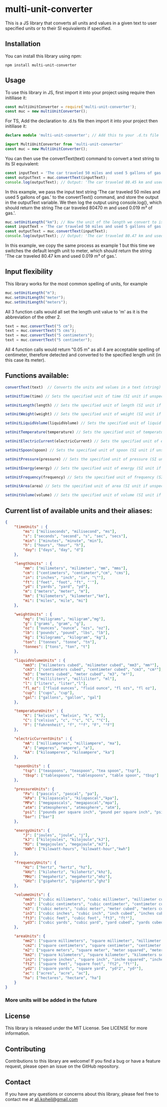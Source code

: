 # multi-unit-converter
This is a JS library that converts all units and values in a given text to user specified units or to their SI equivalents if specified.

## Installation
You can install this library using npm:

```npm install multi-unit-converter```

## Usage
To use this library in JS, first import it into your project using require then initiliase it:

```js
const multiUnitConverter = require('multi-unit-converter');
const muc = new multiUnitConverter();
```


For TS, Add the declaration to .d.ts file then import it into your project then initiliase it:

```ts
declare module 'multi-unit-converter'; // Add this to your .d.ts file
```

```ts
import MultiUnitConverter from 'multi-unit-converter'
const muc = new MultiUnitConverter();
```

You can then use the convertText(text) command to convert a text string to its SI equivalent:

```js
const inputText = 'The car traveled 50 miles and used 5 gallons of gas.';
const outputText = muc.convertText(inputText);
console.log(outputText); // Output: 'The car traveled 80.45 km and used 0.019 m³ of gas.'
```
In this example, we pass the input text string 'The car traveled 50 miles and used 5 gallons of gas.' to the convertText() command, and store the output in the outputText variable. We then log the output using console.log(), which should return the string The car traveled 80470 m and used 0.019 m³ of gas.'.


```js
muc.setUnitLength("km"); // Now the unit of the length we convert to is meter (m) not kilemeter (km)
const inputText = 'The car traveled 50 miles and used 5 gallons of gas.';
const outputText = muc.convertText(inputText);
console.log(outputText); // Output: 'The car traveled 80.47 km and used 0.019 m³ of gas.'
```

In this example, we copy the same process as example 1 but this time we switches the default length unit to meter, which should return the string 'The car traveled 80.47 km and used 0.019 m³ of gas.'.

## Input flexibility 

This library works for the most common spelling of units, for example

```js
muc.setUnitLength("m");
muc.setUnitLength("meter");
muc.setUnitLength("meters");
```

All 3 function calls would all set the length unit value to 'm' as it is the abbreviation of the other 2.

```js
text = muc.convertText("5 cm");
text = muc.convertText("5 cms");
text = muc.convertText("5 centimeters");
text = muc.convertText("5 centimeter");
```

All 4 function calls would return "0.05 m" as all 4 are acceptable spelling of centimeter, therefore detected and converted to the specified length unit (in this case its meter).

## Functions available:
```js
convertText(text)  // Converts the units and values in a text (string) to specified units

setUnitTime(time) // Sets the specified unit of time (SI unit if unspecified) 

setUnitLength(length) // Sets the specified unit of length (SI unit if unspecified) 

setUnitWeight(weight) // Sets the specified unit of weight (SI unit if unspecified) 

setUnitLiquidVolume(liquidVolume) // Sets the specified unit of liquid volume (SI unit if unspecified) 

setUnitTemperature(temperature) // Sets the specified unit of temperature (SI unit if unspecified) 

setUnitElectricCurrent(electricCurrent) // Sets the specified unit of electric current (SI unit if unspecified) 

setUnitSpoon(spoon) // Sets the specified unit of spoon (SI unit if unspecified) 

setUnitPressure(pressure) // Sets the specified unit of pressure (SI unit if unspecified) 

setUnitEnergy(energy) // Sets the specified unit of energy (SI unit if unspecified) 

setUnitFrequency(frequency) // Sets the specified unit of frequency (SI unit if unspecified)

setUnitArea(area) // Sets the specified unit of area (SI unit if unspecified) 

setUnitVolume(volume) // Sets the specified unit of volume (SI unit if unspecified) 
```

## Current list of available units and their aliases:
```json
{
    "timeUnits" : {
        "ms": ["miliseconds", "milisecond", "ms"],
        "s": ["seconds", "second", "s", "sec", "secs"],
        "min": ["minutes", "minute", "min"],
        "h": ["hours", "hour", "h"],
        "day": ["days", "day", "d"]
    },

    "lengthUnits" : {
        "mm": ["milimeters", "milimeter", "mm", "mms"],
        "cm": ["centimeters", "centimeter","cm", "cms"],
        "in": ["inches", "inch", "in", "\""],
        "ft": ["feet", "foot", "ft", "'"],
        "yd": ["yards", "yard", "yd"],
        "m": ["meters", "meter", "m"],
        "km": ["kilometers", "kilometer","km"],
        "mi": ["miles", "mile", "mi"]
    },

    "weightUnits" : {
        "mg": ["miligrams", "miligram","mg"],
        "g": ["grams", "gram", "g"],
        "oz": ["ounces", "ounce", "ozs", "oz"],
        "lb": ["pounds", "pound", "lbs", "lb"],
        "kg": ["kilograms", "kilogram", "kg"],
        "ton": ["tonnes", "tonne", "tn"], 
        "tonnes": ["tons", "ton", "t"]
    },

    "liquidVolumeUnits" : {
        "mm3": ["milimeters cubed", "milimeter cubed", "mm3", "mm³"],
        "cm3": ["centimeters cubed", "centimeter cubed", "cm3", "cm³"],
        "m3": ["meters cubed", "meter cubed", "m3", "m³"],
        "ml": ["milliliters", "milliliter", "ml"],
        "l": ["liters", "liter","l"],
        "fl_oz": ["fluid ounces", "fluid ounce", "fl ozs", "fl oz"],
        "cup": ["cups", "cup"],
        "gal": ["gallons", "gallon", "gal"]
    },

    "temperatureUnits" : {
        "K": ["kelvins", "kelvin", "k", "K"],
        "C": ["celsius", "c", "°c", "C", "°C"],
        "F": ["fahrenheit", "f", "°f", "F", "°F"]
    },

    "electricCurrentUnits" : {
        "mA": ["milliamperes", "milliampere", "ma"],
        "A": ["amperes", "ampere", "a"],
        "kA": ["kiloamperes", "kiloampere", "ka"]
    },

    "spoonUnits" : {
        "tsp": ["teaspoons", "teaspoon", "tea spoon", "tsp"],
        "tbsp": ["tablespoons", "tablespoons", "table spoon", "tbsp"]
    },

    "pressureUnits": {
        "Pa": ["pascals", "pascal", "pa"],
        "kPa": ["kilopascals", "kilopascal","kpa"],
        "MPa": ["megapascals", "megapascal","mpa"],
        "atm": ["atmospheres", "atmosphere", "atm"],
        "psi": ["pounds per square inch", "pound per square inch", "psi"],
        "bar": ["bar"]
    },

    "energyUnits": {
        "J": ["joules", "joule", "j"],
        "kJ": ["kilojoules", "kilojoule","kJ"],
        "MJ": ["megajoules", "megajoule","mJ"],
        "kWh": ["kilowatt-hours", "kilowatt-hour","kwh"]
    },

    "frequencyUnits": {
        "Hz": ["hertz", "hertz", "hz"],
        "kHz": ["kilohertz", "kilohertz","khz"],
        "MHz": ["megahertz", "megahertz","mhz"],
        "GHz": ["gigahertz", "gigahertz","ghz"]
    },

    "volumeUnits": {
        "mm3": ["cubic millimeters", "cubic millimeter", "millimeter cubed", "millimeters cubed","mm3", "mm³"],
        "cm3": ["cubic centimeters", "cubic centimeter", "centimeter cubed", "centimeters cubed", "cm3", "cm³"],
        "m3": ["cubic meters", "cubic meter", "meter cubed", "meters cubed", "m3", "m³"],
        "in3": ["cubic inches", "cubic inch", "inch cubed", "inches cubed", "in3", "in³"],
        "ft3": ["cubic feet", "cubic foot", "ft3", "ft³"],
        "yd3": ["cubic yards", "cubic yard", "yard cubed", "yards cubed", "yd3", "yd³"]
    },

    "areaUnits": {
        "mm2": ["square millimeters", "square millimeter", "millimeter squared", "millimeters squared", "mm2", "mm²"],
        "cm2": ["square centimeters", "square centimeter", "centimeter squared", "centimeters squared", "cm²", "cm²"],
        "m2": ["square meters", "square meter", "meter squared", "meters squared", "m2", "m²"],
        "km2": ["square kilometers", "square kilometer", "kilometers squared", "kilometerss squared", "km²", "km²"],
        "in2": ["square inches", "square inch", "inche squared", "inches squared", "in2", "in²"],
        "ft2": ["square feet", "square foot", "ft2", "ft²"],
        "yd2": ["square yards", "square yard", "yd²2", "yd²"],
        "ac": ["acres", "acre", "ac"],
        "ha": ["hectares", "hectare", "ha"]
    }
}

```
### More units will be added in the future

## License
This library is released under the MIT License. See LICENSE for more information.

## Contributing
Contributions to this library are welcome! If you find a bug or have a feature request, please open an issue on the GitHub repository.

## Contact
If you have any questions or concerns about this library, please feel free to contact me at ali.koheil@gmail.com